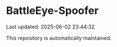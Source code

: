 # BattleEye-Spoofer

Last updated: 2025-06-02 23:44:32

This repository is automatically maintained.
